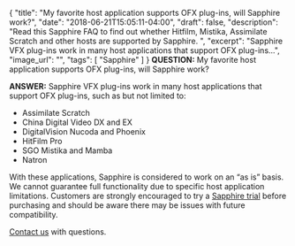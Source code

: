 {
  "title": "My favorite host application supports OFX plug-ins, will Sapphire work?",
  "date": "2018-06-21T15:05:11-04:00",
  "draft": false,
  "description": "Read this Sapphire FAQ to find out whether Hitfilm, Mistika, Assimilate Scratch and other hosts are supported by Sapphire. ",
  "excerpt": "Sapphire VFX plug-ins work in many host applications that support OFX plug-ins...",
  "image_url": "",
  "tags": [
    "Sapphire"
  ]
}
**QUESTION:** My favorite host application supports OFX plug-ins, will Sapphire work?

  
**ANSWER:** Sapphire VFX plug-ins work in many host applications that support OFX plug-ins, such as but not limited to:

* Assimilate Scratch
* China Digital Video DX and EX
* DigitalVision Nucoda and Phoenix
* HitFilm Pro
* SGO Mistika and Mamba
* Natron

With these applications, Sapphire is considered to work on an “as is” basis. We cannot guarantee full functionality due to specific host application limitations. Customers are strongly encouraged to try a [Sapphire trial](/downloads/?&product=Sapphire) before purchasing and should be aware there may be issues with future compatibility. 

[Contact us](/store/contact-us/) with questions.
